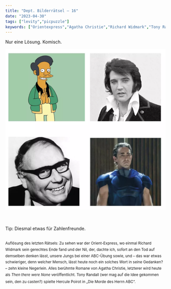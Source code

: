 ```yaml
---
title: "Dept. Bilderrätsel – 16"
date: "2023-04-30"
tags: ["levity","picpuzzle"]
keywords: ["Orientexpress","Agatha Christie","Richard Widmark","Tony Randall","Hercule Poirot","Apu Nahasapeemapetilon", "Elvis Presley","Heinz Erhardt","Brother Day"]
---
```

Nur eine Lösung. Komisch.

<img  src="/assets/img/picpuzzle17.webp" alt="Bilderrätsel17">

<br/>
<br/>
<br/>

Tip: Diesmal etwas für Zahlenfreunde.
<br/>
<br/>

<sup>Auflösung des letzten Rätsels: Zu sehen war der Orient-Express, wo einmal Richard Widmark sein gerechtes Ende fand und der Nil, der, dachte ich, sofort an den Tod auf demselben denken lässt, unsere Jungs bei einer ABC-Übung sowie, und – das war etwas schwieriger, denn welcher Mensch, lässt heute noch ein solches Wort in seine Gedanken? – zehn kleine Negerlein. Alles berühmte Romane von Agatha Christie, letzterer wird heute als <i>Then there were None</i> veröffentlicht. Tony Randall (wer mag auf die Idee gekommen sein, den zu casten?) spielte Hercule Poirot in „Die Morde des Herrn ABC“. 
<sup>